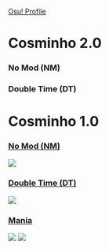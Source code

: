 [Osu! Profile](https://osu.ppy.sh/users/14086779)
# Cosminho 2.0

### No Mod (NM)

### Double Time (DT)

# Cosminho 1.0

### [No Mod (NM)](https://drive.google.com/u/0/uc?id=1k-z80kX1oLY2w1lGA2l17vlFtW3Xy2rB&export=download)
![](https://osu.ppy.sh/ss/17076387/c47d)
### [Double Time (DT)](https://drive.google.com/u/0/uc?id=1YaYXyZNcNFM4cZGSuin5vW6dBwW-EjUB&export=download)
![](https://osu.ppy.sh/ss/17076412/24c2)
### [Mania](https://drive.google.com/u/0/uc?id=1V3qu08F8dCcwIMh24XYFplgEq2qwGpG0&export=download)
![](http://osu.ppy.sh/ss/17076421/ab94)
![](https://osu.ppy.sh/ss/17076418/132f)

